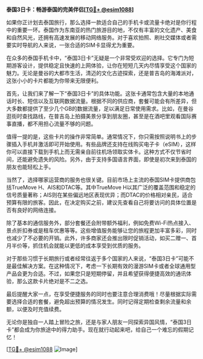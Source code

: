 **泰国3日卡：畅游泰国的完美伴侣[[TG💪+ @esim1088](https://t.me/s/esim1088)]**

如果你正计划去泰国旅行，那么选择一款适合自己的手机卡或流量卡绝对是你行程中的重要一环。泰国作为东南亚的热门旅游目的地，不仅有丰富的文化遗产、美食和自然风光，还拥有高速发展的移动网络服务。对于喜欢拍照、刷社交媒体或者需要实时导航的人来说，一张合适的SIM卡显得尤为重要。

在众多的泰国手机卡中，“泰国3日卡”无疑是一个非常受欢迎的选择。它专门为短期游客设计，提供稳定且快速的上网体验，让你在短短几天内尽情享受这个国家的魅力。无论是曼谷的大都市生活，清迈的文化古迹探索，还是普吉岛的海滩派对，这张小小的卡片都能为你带来无限便利。

首先，让我们来了解一下“泰国3日卡”的具体功能。这张卡通常包含大量的本地通话时长、短信以及互联网数据流量。根据不同的供应商，套餐可能会有所差异，但大多数都提供了至少几个GB的数据流量，足以满足日常使用需求。比如，在曼谷逛街时查找路线，在普吉岛上拍摄美景分享到朋友圈，甚至是在酒吧里观看国际赛事直播，都不用担心流量不够的问题。

值得一提的是，这些卡片的操作非常简单。通常情况下，你只需按照说明书上的步骤插入手机并激活即可开始使用。有些品牌还支持在线购买电子卡（eSIM），这样你可以直接下载到手机上而无需亲自前往机场领取实体卡。这种方式不仅节省时间，还能避免遗失的风险。另外，由于支持多国语言界面，即使是初次来到泰国的朋友也能轻松上手。

当然了，选择哪家运营商的服务也很关键。目前市场上主流的泰国SIM卡提供商包括TrueMove H、AIS和DTAC等。其中TrueMove H以其广泛的覆盖范围和稳定的信号质量著称；AIS则在某些偏远地区表现优异；而DTAC的价格相对亲民，适合预算有限的旅客。因此，在决定购买之前，建议先查看自己将要访问的具体位置是否有良好的网络连接。

除了基本的通信服务外，部分套餐还会附带额外福利，例如免费Wi-Fi热点接入、景点折扣券或是租车优惠等等。这些增值服务能够让您的旅程更加丰富多彩，同时也减少了不必要的开销。此外，许多商家还会推出限时促销活动，如买二赠一、首月半价等，抓住机会就能以更低的成本享受到优质的服务。

对于那些习惯于长期旅行或者经常往返于多个国家的人来说，“泰国3日卡”可能不是最佳解决方案。在这种情况下，考虑一下长期有效的漫游SIM卡或者全球通用型产品会更为合适。不过，如果您只是短期停留，并且希望获得便捷高效的通讯体验，那么这款卡片绝对是不二之选。

最后提醒大家一点，在享受便捷服务的同时也要注意合理消费哦！尽量根据实际需要选择合适的套餐，避免超出预算的情况发生。同时记得定期检查剩余流量和余额，以便及时充值续费。

无论你是独自一人踏上冒险之旅，还是与家人朋友一同探索异国风情，“泰国3日卡”都会成为你旅途中的得力助手。现在就行动起来吧，给自己一个难忘的假期记忆！

[[TG💪+ @esim1088](https://t.me/s/esim1088) ![Image](https://i.postimg.cc/4NQfJmqS/Snipaste-2025-05-13-00-14-12.png)]